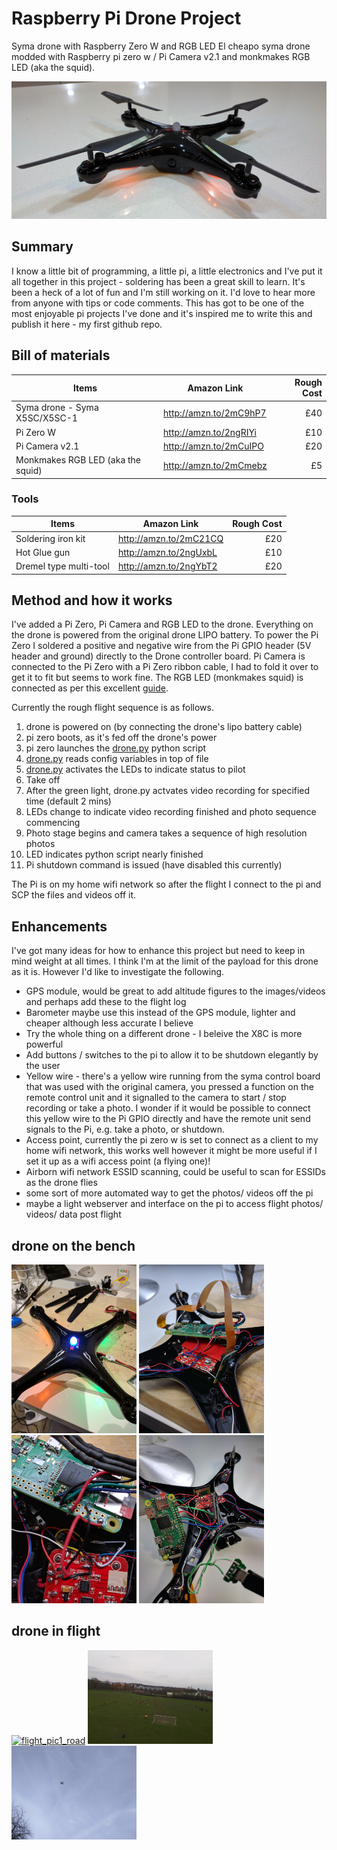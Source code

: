 # Raspberry Pi Drone Project
Syma drone with Raspberry Zero W and RGB LED
El cheapo syma drone modded with Raspberry pi zero w / Pi Camera v2.1 and monkmakes RGB LED (aka the squid).

![fly-pi](/img/fly_pi.jpg?raw=true "fly-pi")

## Summary

I know a little bit of programming, a little pi, a little electronics and I've put it all together in this project - soldering has been a great skill to learn. It's been a heck of a lot of fun and I'm still working on it. I'd love to hear more from anyone with tips or code comments. This has got to be one of the most enjoyable pi projects I've done and it's inspired me to write this and publish it here - my first github repo.

## Bill of materials

| Items                             | Amazon Link            | Rough Cost |
| --------------------------------- | ---------------------- |       ---: |
| Syma drone - Syma X5SC/X5SC-1     | http://amzn.to/2mC9hP7 | £40        |
| Pi Zero W                         | http://amzn.to/2ngRIYi | £10        |
| Pi Camera v2.1                    | http://amzn.to/2mCuIPO | £20        |
| Monkmakes RGB LED (aka the squid) | http://amzn.to/2mCmebz | £5         |


### Tools

| Items                             | Amazon Link            | Rough Cost |
| --------------------------------- | ---------------------- |       ---: |
| Soldering iron kit                | http://amzn.to/2mC21CQ | £20        |
| Hot Glue gun                      | http://amzn.to/2ngUxbL | £10        |
| Dremel type multi-tool            | http://amzn.to/2ngYbT2 | £20        |


## Method and how it works

I've added a Pi Zero, Pi Camera and RGB LED to the drone. Everything on the drone is powered from the original drone LIPO battery. To power the Pi Zero I soldered a positive and negative wire from the Pi GPIO header (5V header and ground) directly to the Drone controller board. Pi Camera is connected to the Pi Zero with a Pi Zero ribbon cable, I had to fold it over to get it to fit but seems to work fine. The RGB LED (monkmakes squid) is connected as per this excellent [guide](https://github.com/simonmonk/squid).

Currently the rough flight sequence is as follows.

1. drone is powered on (by connecting the drone's lipo battery cable)
2. pi zero boots, as it's fed off the drone's power
3. pi zero launches the [drone.py](https://github.com/bingobob/drone/blob/master/drone.py) python script
4. [drone.py](https://github.com/bingobob/drone/blob/master/drone.py) reads config variables in top of file
5. [drone.py](https://github.com/bingobob/drone/blob/master/drone.py) activates the LEDs to indicate status to pilot
6. Take off
7. After the green light, drone.py actvates video recording for specified time (default 2 mins)
8. LEDs change to indicate video recording finished and photo sequence commencing
9. Photo stage begins and camera takes a sequence of high resolution photos
10. LED indicates python script nearly finished
11. Pi shutdown command is issued (have disabled this currently)

The Pi is on my home wifi network so after the flight I connect to the pi and SCP the files and videos off it.

## Enhancements

I've got many ideas for how to enhance this project but need to keep in mind weight at all times. I think I'm at the limit of the payload for this drone as it is. However I'd like to investigate the following.

- GPS module, would be great to add altitude figures to the images/videos and perhaps add these to the flight log
- Barometer maybe use this instead of the GPS module, lighter and cheaper although less accurate I believe
- Try the whole thing on a different drone - I beleive the X8C is more powerful
- Add buttons / switches to the pi to allow it to be shutdown elegantly by the user
- Yellow wire - there's a yellow wire running from the syma control board that was used with the original camera, you pressed a function on the remote control unit and it signalled to the camera to start / stop recording or take a photo. I wonder if it would be possible to connect this yellow wire to the Pi GPIO directly and have the remote unit send signals to the Pi, e.g. take a photo, or shutdown.
- Access point, currently the pi zero w is set to connect as a client to my home wifi network, this works well however it might be more useful if I set it up as a wifi access point (a flying one)!
- Airborn wifi network ESSID scanning, could be useful to scan for ESSIDs as the drone flies
- some sort of more automated way to get the photos/ videos off the pi
- maybe a light webserver and interface on the pi to access flight photos/ videos/ data post flight

## drone on the bench

[<img src="/img/bench1.jpg?raw=true" alt="bench1" width="200">](https://github.com/bingobob/drone/blob/master/img/bench1.jpg)
[<img src="/img/bench3.jpg?raw=true" alt="bench3" width="200">](https://github.com/bingobob/drone/blob/master/img/bench3.jpg)
[<img src="/img/bench4.jpg?raw=true" alt="bench4" width="200">](https://github.com/bingobob/drone/blob/master/img/bench4.jpg)
[<img src="/img/bench5.jpg?raw=true" alt="bench5" width="200">](https://github.com/bingobob/drone/blob/master/img/bench5.jpg)

## drone in flight

[<img src="/img/flight_pic1_road.jpg?raw=true" alt="flight_pic1_road" width="200">](https://github.com/bingobob/drone/blob/master/img/flight_pic1_road.jpg)
[<img src="/img/flight_pic2_football_match.jpg?raw=true" alt="flight_pic2_football_match" width="200">](https://github.com/bingobob/drone/blob/master/img/flight_pic2_football_match.jpg)
[<img src="/img/flying.jpg?raw=true" alt="flying" width="200">](https://github.com/bingobob/drone/blob/master/img/flying.jpg)



